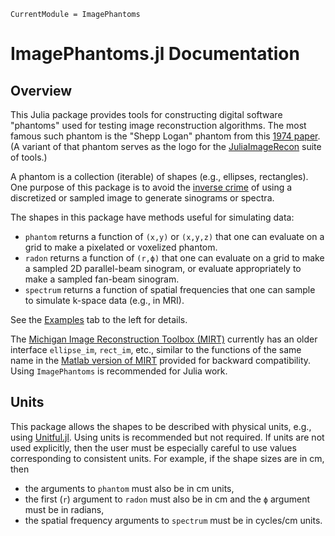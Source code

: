 ```@meta
CurrentModule = ImagePhantoms
```

# ImagePhantoms.jl Documentation

## Overview

This Julia package provides tools
for constructing digital software "phantoms"
used for testing image reconstruction algorithms.
The most famous such phantom
is the "Shepp Logan" phantom
from this
[1974 paper](http://doi.org/10.1109/TNS.1974.6499235).
(A variant of that phantom serves
as the
logo for the
[JuliaImageRecon](https://github.com/JuliaImageRecon)
suite of tools.)

A phantom is a collection (iterable) of shapes
(e.g., ellipses, rectangles).
One purpose of this package
is to avoid
the
[inverse crime](http://doi.org/10.1016/j.cam.2005.09.027)
of using a discretized or sampled image
to generate sinograms or spectra.

The shapes in this package
have methods useful
for simulating data:
* `phantom` returns a function of `(x,y)` or `(x,y,z)`
   that one can evaluate on a grid to make a pixelated or voxelized phantom.
* `radon` returns a function of `(r,ϕ)`
   that one can evaluate on a grid
   to make a sampled 2D parallel-beam sinogram,
   or evaluate appropriately to make a sampled fan-beam sinogram.
* `spectrum` returns a function of spatial frequencies
  that one can sample to simulate k-space data (e.g., in MRI).

See the
[Examples](@ref)
tab to the left for details.

The
[Michigan Image Reconstruction Toolbox (MIRT)](https://github.com/JeffFessler/MIRT.jl)
currently has an older interface `ellipse_im`, `rect_im`, etc.,
similar to the functions of the same name in the
[Matlab version of MIRT](https://github.com/JeffFessler/mirt)
provided for backward compatibility.
Using `ImagePhantoms` is recommended for Julia work.


## Units

This package allows the shapes to be described
with physical units,
e.g., using
[Unitful.jl](https://github.com/PainterQubits/Unitful.jl).
Using units is recommended but not required.
If units are not used explicitly,
then the user
must be especially careful
to use values
corresponding to consistent units.
For example,
if the shape sizes are in cm,
then
* the arguments to `phantom`
  must also be in cm units,
* the first (`r`) argument to `radon`
  must also be in cm
  and the `ϕ` argument must be in radians,
* the spatial frequency arguments to `spectrum`
  must be in cycles/cm units.
